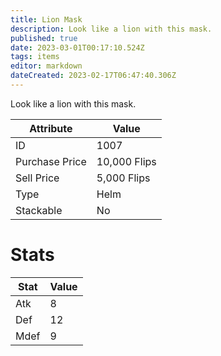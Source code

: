 ```yaml
---
title: Lion Mask
description: Look like a lion with this mask.
published: true
date: 2023-03-01T00:17:10.524Z
tags: items
editor: markdown
dateCreated: 2023-02-17T06:47:40.306Z
---
```


Look like a lion with this mask.

|Attribute|Value|
|-|-|
|ID|1007|
|Purchase Price|10,000 Flips|
|Sell Price|5,000 Flips|
|Type|Helm|
|Stackable|No|

# Stats
|Stat|Value|
|-|-|
|Atk|8|
|Def|12|
|Mdef|9|
